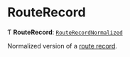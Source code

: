 # RouteRecord

Ƭ **RouteRecord**: [`RouteRecordNormalized`](../interfaces/RouteRecordNormalized.md)

Normalized version of a [route record](RouteRecord.md).